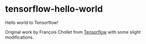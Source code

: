 # tensorflow-hello-world

Hello world to Tensorflow!

Original work by François Chollet from [Tensorflow](https://www.tensorflow.org/tutorials/keras/classification/) with some slight modifications.

